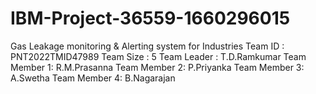 # IBM-Project-36559-1660296015
Gas Leakage monitoring & Alerting system for Industries
Team ID : PNT2022TMID47989
Team Size : 5
Team Leader : T.D.Ramkumar
Team Member 1: R.M.Prasanna
Team Member 2: P.Priyanka
Team Member 3: A.Swetha
Team Member 4: B.Nagarajan
